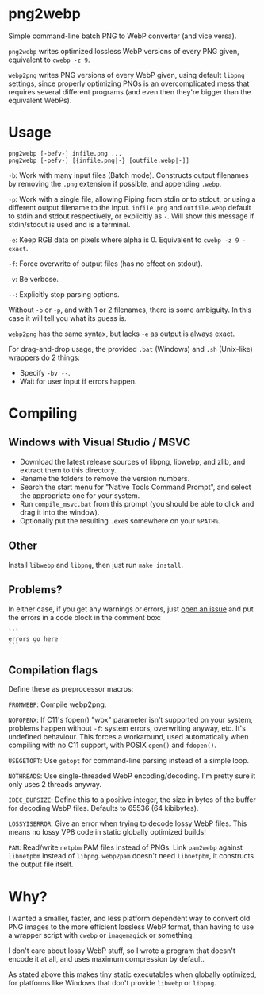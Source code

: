# png2webp
Simple command-line batch PNG to WebP converter (and vice versa).

`png2webp` writes optimized lossless WebP versions of every PNG given,
equivalent to `cwebp -z 9`.

`webp2png` writes PNG versions of every WebP given, using default `libpng`
settings, since properly optimizing PNGs is an overcomplicated mess that
requires several different programs
(and even then they're bigger than the equivalent WebPs).

# Usage

    png2webp [-befv-] infile.png ...
    png2webp [-pefv-] [{infile.png|-} [outfile.webp|-]]

`-b`: Work with many input files (Batch mode).
    Constructs output filenames by removing the `.png` extension if possible,
    and appending `.webp`.

`-p`: Work with a single file, allowing Piping from stdin or to stdout,
    or using a different output filename to the input.
    `infile.png` and `outfile.webp` default to stdin and stdout respectively,
    or explicitly as `-`.
    Will show this message if stdin/stdout is used and is a terminal.

`-e`: Keep RGB data on pixels where alpha is 0.
    Equivalent to `cwebp -z 9 -exact`.

`-f`: Force overwrite of output files (has no effect on stdout).

`-v`: Be verbose.

`--`: Explicitly stop parsing options.

Without `-b` or `-p`, and with 1 or 2 filenames, there is some ambiguity.
In this case it will tell you what its guess is.

`webp2png` has the same syntax, but lacks `-e` as output is always exact.

For drag-and-drop usage, the provided `.bat` (Windows) and `.sh` (Unix-like)
wrappers do 2 things:
* Specify `-bv --`.
* Wait for user input if errors happen.

# Compiling
## Windows with Visual Studio / MSVC
* Download the latest release sources of libpng, libwebp, and zlib,
and extract them to this directory.
* Rename the folders to remove the version numbers.
* Search the start menu for "Native Tools Command Prompt",
and select the appropriate one for your system.
* Run `compile_msvc.bat` from this prompt
(you should be able to click and drag it into the window).
* Optionally put the resulting `.exe`s somewhere on your `%PATH%`.

## Other
Install `libwebp` and `libpng`, then just run `make install`.

## Problems?
In either case, if you get any warnings or errors, just
[open an issue](https://github.com/landfillbaby/png2webp/issues/new)
and put the errors in a code block in the comment box:

    ```
    errors go here
    ```

## Compilation flags
Define these as preprocessor macros:

`FROMWEBP`: Compile webp2png.

`NOFOPENX`: If C11's fopen() "wbx" parameter isn't supported on your system,
problems happen without `-f`: system errors, overwriting anyway, etc.
It's undefined behaviour. This forces a workaround, used automatically
when compiling with no C11 support, with POSIX `open()` and `fdopen()`.

`USEGETOPT`: Use `getopt` for command-line parsing instead of a simple loop.

`NOTHREADS`: Use single-threaded WebP encoding/decoding.
I'm pretty sure it only uses 2 threads anyway.

`IDEC_BUFSIZE`: Define this to a positive integer, the size in bytes of the
buffer for decoding WebP files. Defaults to 65536 (64 kibibytes).

`LOSSYISERROR`: Give an error when trying to decode lossy WebP files.
This means no lossy VP8 code in static globally optimized builds!

`PAM`: Read/write `netpbm` PAM files instead of PNGs.
Link `pam2webp` against `libnetpbm` instead of `libpng`.
`webp2pam` doesn't need `libnetpbm`, it constructs the output file itself.

# Why?
I wanted a smaller, faster, and less platform dependent way to convert old
PNG images to the more efficient lossless WebP format,
than having to use a wrapper script with `cwebp` or `imagemagick` or something.

I don't care about lossy WebP stuff, so I wrote a program that doesn't encode
it at all, and uses maximum compression by default.

As stated above this makes tiny static executables when globally optimized,
for platforms like Windows that don't provide `libwebp` or `libpng`.
